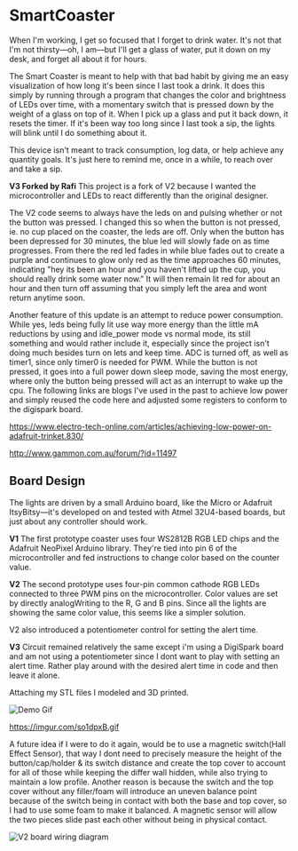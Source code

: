 # SmartCoaster
When I'm working, I get so focused that I forget to drink water. It's not that I'm not thirsty—oh, I am—but I'll get a glass of water, put it down on my desk, and forget all about it for hours.

The Smart Coaster is meant to help with that bad habit by giving me an easy visualization of how long it's been since I last took a drink. It does this simply by running through a program that changes the color and brightness of LEDs over time, with a momentary switch that is pressed down by the weight of a glass on top of it. When I pick up a glass and put it back down, it resets the timer. If it's been way too long since I last took a sip, the lights will blink until I do something about it.

This device isn't meant to track consumption, log data, or help achieve any quantity goals. It's just here to remind me, once in a while, to reach over and take a sip.

**V3 Forked by Rafi**
This project is a fork of V2 because I wanted the microcontroller and LEDs to react differently than the original designer.

The V2 code seems to always have the leds on and pulsing whether or not the button was pressed. I changed this so when the button is not pressed, ie. no cup placed on the coaster, the leds are off. Only when the button has been depressed for 30 minutes, the blue led will slowly fade on as time progresses. From there the red led fades in while blue fades out to create a purple and continues to glow only red as the time approaches 60 minutes, indicating "hey its been an hour and you haven't lifted up the cup, you should really drink some water now." It will then remain lit red for about an hour and then turn off assuming that you simply left the area and wont return anytime soon.

Another feature of this update is an attempt to reduce power consumption. While yes, leds being fully lit use way more energy than the little mA reductions by using and idle_power mode vs normal mode, its still something and would rather include it, especially since the project isn't doing much besides turn on lets and keep time. ADC is turned off, as well as timer1, since only timer0 is needed for PWM. While the button is not pressed, it goes into a full power down sleep mode, saving the most energy, where only the button being pressed will act as an interrupt to wake up the cpu. The following links are blogs I've used in the past to achieve low power and simply reused the code here and adjusted some registers to conform to the digispark board.

https://www.electro-tech-online.com/articles/achieving-low-power-on-adafruit-trinket.830/

http://www.gammon.com.au/forum/?id=11497


## Board Design
The lights are driven by a small Arduino board, like the Micro or Adafruit ItsyBitsy—it's developed on and tested with Atmel 32U4-based boards, but just about any controller should work.

**V1**
The first prototype coaster uses four WS2812B RGB LED chips and the Adafruit NeoPixel Arduino library. They're tied into pin 6 of the microcontroller and fed instructions to change color based on the counter value.

**V2**
The second prototype uses four-pin common cathode RGB LEDs connected to three PWM pins on the microcontroller. Color values are set by directly analogWriting to the R, G and B pins. Since all the lights are showing the same color value, this seems like a simpler solution.

V2 also introduced a potentiometer control for setting the alert time.

**V3**
Circuit remained relatively the same except i'm using a DigiSpark board and am not using a potentiometer since I dont want to play with setting an alert time. Rather play around with the desired alert time in code and then leave it alone.

Attaching my STL files I modeled and 3D printed.

![Demo Gif](https://imgur.com/so1dpxB.gif)

https://imgur.com/so1dpxB.gif



A future idea if I were to do it again, would be to use a magnetic switch(Hall Effect Sensor), that way I dont need to precisely measure the height of the button/cap/holder & its switch distance and create the top cover to account for all of those while keeping the differ wall hidden, while also trying to maintain a low profile. Another reason is because the switch and the top cover without any filler/foam will introduce an uneven balance point because of the switch being in contact with both the base and top cover, so I had to use some foam to make it balanced. A magnetic sensor will allow the two pieces slide past each other without being in physical contact.



![V2 board wiring diagram](https://raw.githubusercontent.com/smcaruso/SmartCoaster/main/Artboard%201.png)
